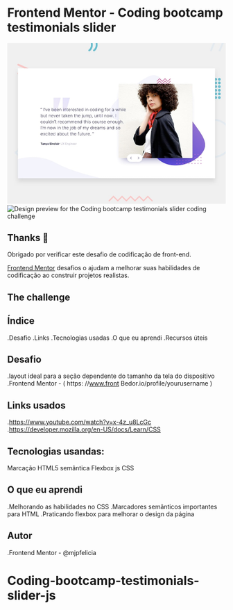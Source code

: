 # Frontend Mentor - Coding bootcamp testimonials slider

![Design preview for the Coding bootcamp testimonials slider coding challenge](./design/desktop-preview.jpg)
![Design preview for the Coding bootcamp testimonials slider coding challenge](./design/mobile-slide-1.jpg)


## Thanks 👋


Obrigado por verificar este desafio de codificação de front-end.


[Frontend Mentor](https://www.frontendmentor.io) desafios o ajudam a melhorar suas habilidades de codificação ao construir projetos realistas.


## The challenge

## Índice
 .Desafio
 .Links
 .Tecnologias usadas
 .O que eu aprendi
 .Recursos úteis

 ## Desafio
 .layout ideal para a seção dependente do tamanho da tela do dispositivo
.Frontend Mentor - ( https: //www.front Bedor.io/profile/yourusername )

## Links usados
.https://www.youtube.com/watch?v=x-4z_u8LcGc
.https://developer.mozilla.org/en-US/docs/Learn/CSS

## Tecnologias usandas:
Marcação HTML5 semântica
Flexbox
js
CSS

## O que eu aprendi
.Melhorando as habilidades no CSS
.Marcadores semânticos importantes para HTML
.Praticando flexbox para melhorar o design da página

## Autor
.Frontend Mentor - @mjpfelicia

# Coding-bootcamp-testimonials-slider-js
